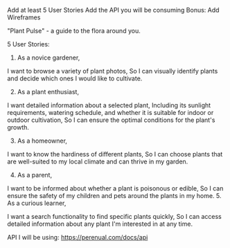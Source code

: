 Add at least 5 User Stories
Add the API you will be consuming
Bonus: Add Wireframes

"Plant Pulse" - a guide to the flora around you. 

5 User Stories:

1. As a novice gardener,

I want to browse a variety of plant photos,
So I can visually identify plants and decide which ones I would like to cultivate.

2. As a plant enthusiast,

I want detailed information about a selected plant,
Including its sunlight requirements, watering schedule, and whether it is suitable for indoor or outdoor cultivation,
So I can ensure the optimal conditions for the plant's growth.

3. As a homeowner,

I want to know the hardiness of different plants,
So I can choose plants that are well-suited to my local climate and can thrive in my garden.

4. As a parent,

I want to be informed about whether a plant is poisonous or edible,
So I can ensure the safety of my children and pets around the plants in my home.
5. As a curious learner,

I want a search functionality to find specific plants quickly,
So I can access detailed information about any plant I'm interested in at any time.

API I will be using: https://perenual.com/docs/api
